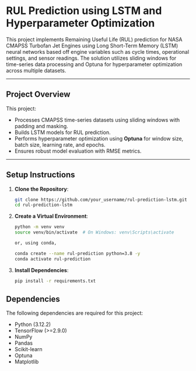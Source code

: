 # **RUL Prediction using LSTM and Hyperparameter Optimization**

This project implements Remaining Useful Life (RUL) prediction for NASA CMAPSS Turbofan Jet Engines using Long Short-Term Memory (LSTM) neural networks based off engine variables such as cycle times, operational settings, and sensor readings. The solution utilizes sliding windows for time-series data processing and Optuna for hyperparameter optimization across multiple datasets.

---

## **Project Overview**

This project:
- Processes CMAPSS time-series datasets using sliding windows with padding and masking.
- Builds LSTM models for RUL prediction.
- Performs hyperparameter optimization using **Optuna** for window size, batch size, learning rate, and epochs.
- Ensures robust model evaluation with RMSE metrics.

---

## **Setup Instructions**

1. **Clone the Repository**:
   ```bash
   git clone https://github.com/your_username/rul-prediction-lstm.git
   cd rul-prediction-lstm

2. **Create a Virtual Environment**:
   ```bash
   python -m venv venv
   source venv/bin/activate  # On Windows: venv\Scripts\activate

   or, using conda,

   conda create --name rul-prediction python=3.8 -y
   conda activate rul-prediction

3. **Install Dependencies**:
    ```bash
    pip install -r requirements.txt

## **Dependencies**
The following dependencies are required for this project:
 - Python (3.12.2)
 - TensorFlow (>=2.9.0)
 - NumPy
 - Pandas
 - Scikit-learn
 - Optuna
 - Matplotlib
